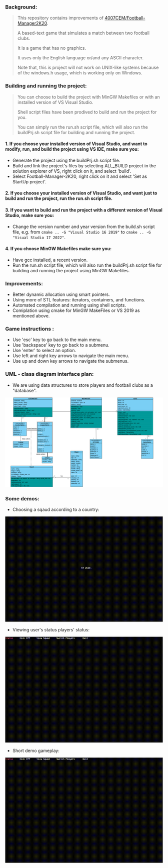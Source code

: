 

### Background:
> This repository contains improvements of [4007CEM/Football-Manager2K20](https://github.com/4007CEM/Football-Manager-2K20).
>
> A based-text game that simulates a match between two football clubs.
> 
> It is a game that has no graphics. 
> 
> It uses only the English language or/and any ASCII character.
>
> Note that, this is project will not work on UNIX-like systems because of the windows.h usage, which is working only on Windows.

### Building and running the project:

> You can choose to build the project with MinGW Makefiles or with an installed version of VS Visual Studio.
>
> Shell script files have been prodived to build and run the project for you.
>
> You can simply run the run.sh script file, which will also run the buildPrj.sh script file for building and running the project.

#### 1. If you choose your installed version of Visual Studio, and want to modify, run, and build the project using VS IDE, make sure you:
* Generate the project using the buildPrj.sh script file.
* Build and link the project's files by selecting ALL_BUILD project in the solution explorer of VS, right click on it, and select 'build'.
* Select Football-Manager-2K20, right click on it and select 'Set as StartUp project'.

#### 2. If you choose your installed version of Visual Studio, and want just to build and run the project, run the run.sh script file.

#### 3. If you want to build and run the project with a different version of Visual Studio, make sure you:
* Change the version number and year version from the build.sh script file, e.g. from `cmake .. -G "Visual Studio 16 2019"` to `cmake .. -G "Visual Studio 17 2022"`.

#### 4. If you choose MinGW Makefiles make sure you:
* Have gcc installed, a recent version.
* Run the run.sh script file, which will also run the buildPrj.sh script file for building and running the project using MinGW Makefiles.


### Improvements:
* Better dynamic allocation using smart pointers.
* Using more of STL features: iterators, containers, and functions.
* Automated compilation and running using shell scripts.
* Comiplation using cmake for MinGW MakeFiles or VS 2019 as mentioned above.

### Game instructions :

* Use 'esc' key to go back to the main menu.
* Use 'backspace' key to go back to a submenu.
* Use 'enter' to select an option.
* Use left and right key arrows to navigate the main menu.
* Use up and down key arrows to navigate the submenus.

### UML - class diagram interface plan:

* We are using data structures to store players and football clubs as a "database".

![](/media/interface_plan.PNG)

### Some demos:
* Choosing a sqaud according to a country:

![](/media/select_squad.gif) 

* Viewing user's status players' status:

![](/media/status_and_players.gif)

* Short demo gameplay:

![](/media/gameplay.gif)
